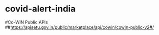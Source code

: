 # covid-alert-india

#Co-WIN Public APIs
##https://apisetu.gov.in/public/marketplace/api/cowin/cowin-public-v2#/
